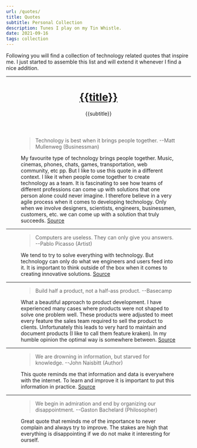 ```yaml
---
url: /quotes/
title: Quotes
subtitle: Personal Collection
description: Tunes I play on my Tin Whistle.
date: 2021-09-16
tags: collection
---
```

Following you will find a collection of technology related quotes that inspire me. I just started to assemble this list and will extend it whenever I find a nice addition.

---

<header>

# [{{title}}](/)

{{subtitle}}

</header>

<section>

<figure>

> Technology is best when it brings people together.
> --Matt Mullenweg (Businessman)

<figcaption>

My favourite type of technology brings people together. Music, cinemas, phones, chats, games, transportation, web community, etc pp. But I like to use this quote in a different context. I like it when people come together to create technology as a team. It is fascinating to see how teams of different professions can come up with solutions that one person alone could never imagine. I therefore believe in a very agile process when it comes to developing technology. Only when we involve designers, scientists, engineers, businessmen, customers, etc. we can come up with a solution that truly succeeds. [Source](https://www.brainyquote.com/quotes/matt_mullenweg_541097)

</figcaption>

</figure>

</section>

---

<section>

<figure>

> Computers are useless. They can only give you answers.
> --Pablo Picasso (Artist)

<figcaption>

We tend to try to solve everything with technology. But technology can only do what we engineers and users feed into it. It is important to think outside of the box when it comes to creating innovative solutions. [Source](https://www.brainyquote.com/quotes/pablo_picasso_102018)

</figcaption>

</figure>

</section>

---

<section>

<figure>

> Build half a product, not a half-ass product.
> --Basecamp

<figcaption>

What a beautiful approach to product development. I have experienced many cases where products were not shaped to solve one problem well. These products were adjusted to meet every feature the sales team required to sell the product to clients. Unfortunately this leads to very hard to maintain and document products (I like to call them feature kraken). In my humble opinion the optimal way is somewhere between. [Source](https://basecamp.com/gettingreal/05.1-half-not-half-assed)

</figcaption>

</figure>

</section>

---

<section>

<figure>

> We are drowning in information, but starved for knowledge.
> --John Naisbitt (Author)

<figcaption>

This quote reminds me that information and data is everywhere with the internet. To learn and improve it is important to put this information in practice. [Source](https://www.brainyquote.com/quotes/john_naisbitt_382513)

</figcaption>

</figure>

</section>

---

<section>

<figure>

> We begin in admiration and end by organizing our disappointment.
> --Gaston Bachelard (Philosopher)

<figcaption>

Great quote that reminds me of the importance to never complain and always try to improve. The stakes are high that everything is disappointing if we do not make it interesting for ourself.

</figcaption>

</figure>

</section>
